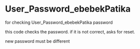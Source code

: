 # User_Password_ebebekPatika

for checking User_Password_ebebekPatika password

this code checks the password.
if it is not correct, asks for reset.

new password must be different

